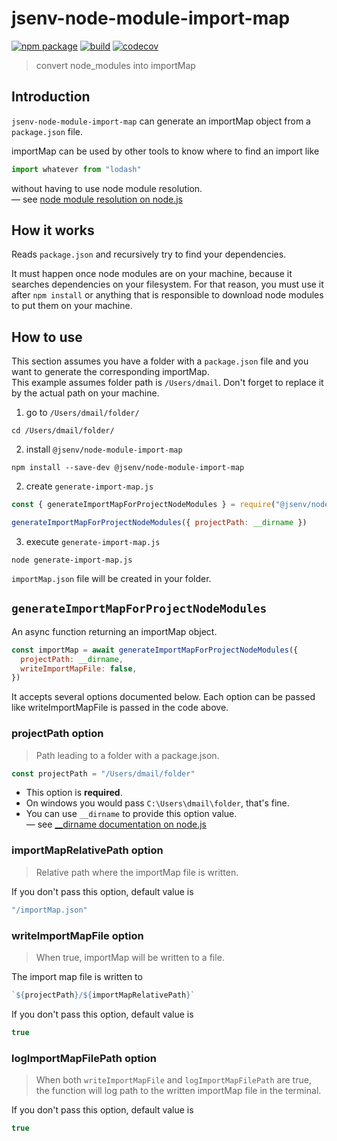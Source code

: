 # jsenv-node-module-import-map

[![npm package](https://img.shields.io/npm/v/@jsenv/node-module-import-map.svg)](https://www.npmjs.com/package/@jsenv/node-module-import-map)
[![build](https://travis-ci.com/jsenv/jsenv-node-module-import-map.svg?branch=master)](http://travis-ci.com/jsenv/jsenv-node-module-import-map)
[![codecov](https://codecov.io/gh/jsenv/jsenv-node-module-import-map/branch/master/graph/badge.svg)](https://codecov.io/gh/jsenv/jsenv-node-module-import-map)

> convert node_modules into importMap

## Introduction

`jsenv-node-module-import-map` can generate an importMap object from a `package.json` file.<br />

importMap can be used by other tools to know where to find an import like

```js
import whatever from "lodash"
```

without having to use node module resolution.<br />
— see [node module resolution on node.js](https://nodejs.org/api/modules.html#modules_all_together)

## How it works

Reads `package.json` and recursively try to find your dependencies.<br />

It must happen once node modules are on your machine, because it searches dependencies on your filesystem. For that reason, you must use it after `npm install` or anything that is responsible to download node modules to put them on your machine.<br />

## How to use

This section assumes you have a folder with a `package.json` file and you want to generate the corresponding importMap.<br />
This example assumes folder path is `/Users/dmail`. Don't forget to replace it by the actual path on your machine.

1. go to `/Users/dmail/folder/`

```shell
cd /Users/dmail/folder/
```

2. install `@jsenv/node-module-import-map`

```shell
npm install --save-dev @jsenv/node-module-import-map
```

2. create `generate-import-map.js`

```js
const { generateImportMapForProjectNodeModules } = require("@jsenv/node-module-import-map")

generateImportMapForProjectNodeModules({ projectPath: __dirname })
```

3. execute `generate-import-map.js`

```shell
node generate-import-map.js
```

`importMap.json` file will be created in your folder.<br />

## `generateImportMapForProjectNodeModules`

An async function returning an importMap object.

```js
const importMap = await generateImportMapForProjectNodeModules({
  projectPath: __dirname,
  writeImportMapFile: false,
})
```

It accepts several options documented below. Each option can be passed like writeImportMapFile is passed in the code above.

### projectPath option

> Path leading to a folder with a package.json.

```js
const projectPath = "/Users/dmail/folder"
```

- This option is **required**.
- On windows you would pass `C:\Users\dmail\folder`, that's fine.
- You can use `__dirname` to provide this option value.<br />
  — see [\_\_dirname documentation on node.js](https://nodejs.org/docs/latest/api/modules.html#modules_dirname)

### importMapRelativePath option

> Relative path where the importMap file is written.

If you don't pass this option, default value is

```js
"/importMap.json"
```

### writeImportMapFile option

> When true, importMap will be written to a file.

The import map file is written to

<!-- prettier-ignore -->
```js
`${projectPath}/${importMapRelativePath}`
```

If you don't pass this option, default value is

```js
true
```

### logImportMapFilePath option

> When both `writeImportMapFile` and `logImportMapFilePath` are true, the function will log path to the written importMap file in the terminal.

If you don't pass this option, default value is

```js
true
```
